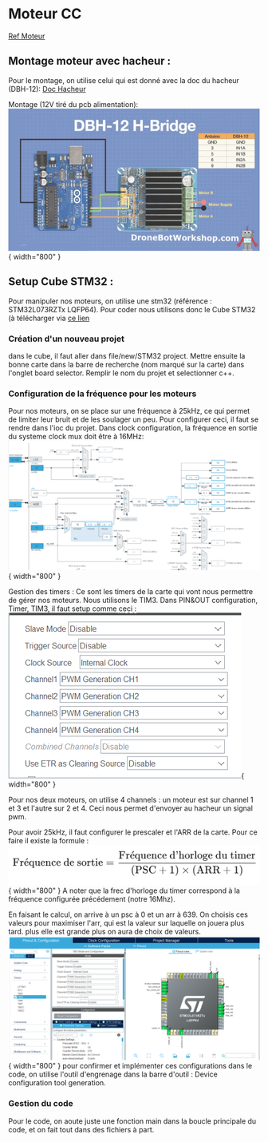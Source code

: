 # Moteur CC
[Ref Moteur](https://www.pololu.com/product/4746)
## Montage moteur avec hacheur : 

Pour le montage, on utilise celui qui est donné avec la doc du hacheur (DBH-12):
[Doc Hacheur](https://dronebotworkshop.com/dc-motor-drivers/)
 
Montage (12V tiré du pcb alimentation):  
![Montage Moteur Seul Sur Hacheur](../../img/moteurs/Montage_moteur_seul.png){ width="800" }


## Setup Cube STM32 : 
Pour manipuler nos moteurs, on utilise une stm32 (référence : STM32L073RZTx LQFP64). Pour coder nous utilisons donc le Cube STM32 (à télécharger via [ce lien](https://www.st.com/en/development-tools/stm32cubeide.html)

### Création d'un nouveau projet
dans le cube, il faut aller dans file/new/STM32 project. Mettre ensuite la bonne carte dans la barre de recherche (nom marqué sur la carte) dans l'onglet board selector. Remplir le nom du projet et selectionner c++.

### Configuration de la fréquence pour les moteurs
Pour nos moteurs, on se place sur une fréquence à 25kHz, ce qui permet de limiter leur bruit et de les soulager un peu. Pour configurer ceci, il faut se rendre dans l'ioc du projet. 
Dans clock configuration, la fréquence en sortie du systeme clock mux doit être à 16MHz:
![ClockConf](../../img/moteurs/ClockConfig.png){ width="800" }

Gestion des timers : 
Ce sont les timers de la carte qui vont nous permettre de gérer nos moteurs. Nous utilisons le TIM3. Dans PIN&OUT configuration, Timer, TIM3, il faut setup comme ceci :
![timer](../../img/moteurs/tim.png){ width="800" }

Pour nos deux moteurs, on utilise 4 channels : un moteur est sur channel 1 et 3 et l'autre sur 2 et 4. Ceci nous permet d'envoyer au hacheur un signal pwm.

Pour avoir 25kHz, il faut configurer le prescaler et l'ARR de la carte. Pour ce faire il existe la formule :
![formule](../../img/moteurs/formule_psc_arr.png){ width="800" }
A noter que la frec d'horloge du timer correspond à la fréquence configurée précédement (notre 16Mhz).

En faisant le calcul, on arrive à un psc à 0 et un arr à 639. On choisis ces valeurs pour maximiser l'arr, qui est la valeur sur laquelle on jouera plus tard. plus elle est grande plus on aura de choix de valeurs.
![init](../../img/moteurs/initial_setup.png){ width="800" }
pour confirmer et implémenter ces configurations dans le code, on utilise l'outil d'engrenage dans la barre d'outil : Device configuration tool generation.

### Gestion du code
Pour le code, on aoute juste une fonction main dans la boucle principale du code, et on fait tout dans des fichiers à part. 